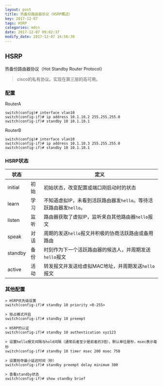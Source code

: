 ```yaml
---
layout: post
title: 热备份路由器协议（HSRP概述）
key: 2017-12-07
tags: HSRP
categories: mdcn
date: 2017-12-07 09:02:37
modify_date: 2017-12-07 16:56:30
---
```


## HSRP

热备份路由器协议（Hot Standby Router Protocol）

> cisco的私有协议。实现在第三层的高可用。

### 配置

RouterA

```shell
switch(config)# interface vlan10
switch(config-if)# ip address 10.1.10.2 255.255.255.0
switch(config-if)# standby 10 10.1.10.1
```

RouterB

```shell
switch(config)# interface vlan10
switch(config-if)# ip address 10.1.10.3 255.255.255.0
switch(config-if)# standby 10 10.1.10.1
```

### HSRP状态

| 状态      |      | 定义                                       |
| ------- | ---- | ---------------------------------------- |
| initial | 初始   | 初始状态，改变配置或端口刚启动时的状态                      |
| learn   | 学习   | 不知道虚拟IP，未看到活跃路由器发`hello`。等待活跃路由器发`hello`。 |
| listen  | 监听   | 路由器获取了虚拟IP，监听来自其他路由器`hello`报文            |
| speak   | 对话   | 周期的发送`hello`报文并积极的协商活跃路由或备用路由            |
| standby | 备份   | 时刻作为下一个活跃路由器的候选人，并周期发送`hello`报文          |
| active  | 活动   | 转发报文并发送给虚拟MAC地址，并周期发送`hello`报文           |

### 其他配置

```shell
> HSRP优先级设置
switch(config-if)# standby 10 priority <0-255>

> 抢占模式开启
switch(config-if)# standby 10 preempt

> HSRP的认证
switch(config-if)# standby 10 authentication xyz123

> 设置hello报文间隔与hold间隔（通常后者至少是前者的3倍），默认单位是秒，msec表示毫秒
switch(config-if)# standby 10 timer msec 200 msec 750

> 设置抢夺最小延迟时间（秒）
switch(config-if)# standby preempt delay minimum 300

> 查看standby状态
switch(config-if)# show standby brief
```

